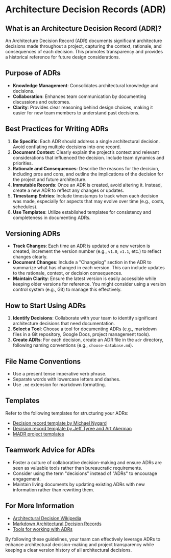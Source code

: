 # Architecture Decision Records (ADR)

## What is an Architecture Decision Record (ADR)?
An Architecture Decision Record (ADR) documents significant architecture decisions made throughout a project, capturing the context, rationale, and consequences of each decision. This promotes transparency and provides a historical reference for future design considerations.

## Purpose of ADRs
- **Knowledge Management**: Consolidates architectural knowledge and decisions.
- **Collaboration**: Enhances team communication by documenting discussions and outcomes.
- **Clarity**: Provides clear reasoning behind design choices, making it easier for new team members to understand past decisions.

## Best Practices for Writing ADRs
1. **Be Specific**: Each ADR should address a single architectural decision. Avoid conflating multiple decisions into one record.
2. **Document Context**: Clearly explain the project’s context and relevant considerations that influenced the decision. Include team dynamics and priorities.
3. **Rationale and Consequences**: Describe the reasons for the decision, including pros and cons, and outline the implications of the decision for the project and future architecture.
4. **Immutable Records**: Once an ADR is created, avoid altering it. Instead, create a new ADR to reflect any changes or updates.
5. **Timestamp Entries**: Include timestamps to track when each decision was made, especially for aspects that may evolve over time (e.g., costs, schedules).
6. **Use Templates**: Utilize established templates for consistency and completeness in documenting ADRs.

## Versioning ADRs
- **Track Changes**: Each time an ADR is updated or a new version is created, increment the version number (e.g., `v1.0`, `v1.1`, etc.) to reflect changes clearly.
- **Document Changes**: Include a "Changelog" section in the ADR to summarize what has changed in each version. This can include updates to the rationale, context, or decision consequences.
- **Maintain Clarity**: Ensure the latest version is easily accessible while keeping older versions for reference. You might consider using a version control system (e.g., Git) to manage this effectively.

## How to Start Using ADRs
1. **Identify Decisions**: Collaborate with your team to identify significant architecture decisions that need documentation.
2. **Select a Tool**: Choose a tool for documenting ADRs (e.g., markdown files in a Git repository, Google Docs, project management tools).
3. **Create ADRs**: For each decision, create an ADR file in the `adr` directory, following naming conventions (e.g., `choose-database.md`).

## File Name Conventions
- Use a present tense imperative verb phrase.
- Separate words with lowercase letters and dashes.
- Use `.md` extension for markdown formatting.

## Templates
Refer to the following templates for structuring your ADRs:
- [Decision record template by Michael Nygard](https://thinkrelevance.com/blog/2011/11/15/documenting-architecture-decisions)
- [Decision record template by Jeff Tyree and Art Akerman](https://github.com/adr/adr)
- [MADR project templates](https://adr.github.io/madr/)

## Teamwork Advice for ADRs
- Foster a culture of collaborative decision-making and ensure ADRs are seen as valuable tools rather than bureaucratic requirements.
- Consider using the term "decisions" instead of "ADRs" to encourage engagement.
- Maintain living documents by updating existing ADRs with new information rather than rewriting them.

## For More Information
- [Architectural Decision Wikipedia](https://en.wikipedia.org/wiki/Architectural_decision)
- [Markdown Architectural Decision Records](https://adr.github.io/)
- [Tools for working with ADRs](https://github.com/adr/adr)

By following these guidelines, your team can effectively leverage ADRs to enhance architectural decision-making and project transparency while keeping a clear version history of all architectural decisions.
